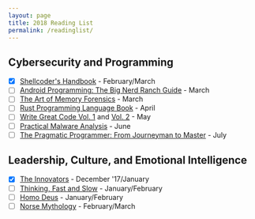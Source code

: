```yaml
---
layout: page
title: 2018 Reading List
permalink: /readinglist/
---
```


## Cybersecurity and Programming  
  
- [x] [Shellcoder's Handbook](https://www.amazon.com/Shellcoders-Handbook-Discovering-Exploiting-Security/dp/047008023X/) - February/March
- [ ] [Android Programming: The Big Nerd Ranch Guide](https://www.amazon.com/Android-Programming-Ranch-Guide-Guides/dp/0134706056/) - March
- [ ] [The Art of Memory Forensics](https://www.amazon.com/Art-Memory-Forensics-Detecting-Malware/dp/1118825098/) - March    
- [ ] [Rust Programming Language Book](https://doc.rust-lang.org/book/) - April    
- [ ] [Write Great Code Vol. 1](https://www.amazon.com/Write-Great-Code-Understanding-Machine/dp/1593270038/) and [Vol. 2](https://www.amazon.com/Write-Great-Code-Low-Level-High-Level/dp/1593270658/) - May     
- [ ] [Practical Malware Analysis](https://www.amazon.com/Practical-Malware-Analysis-Hands-Dissecting/dp/1593272901/) - June
- [ ] [The Pragmatic Programmer: From Journeyman to Master](https://www.amazon.com/Pragmatic-Programmer-Journeyman-Master/dp/020161622X/) - July 

## Leadership, Culture, and Emotional Intelligence

- [x] [The Innovators](https://www.amazon.com/Innovators-Hackers-Geniuses-Created-Revolution/dp/1476708703/) - December '17/January
- [ ] [Thinking, Fast and Slow](https://www.amazon.com/Thinking-Fast-Slow-Daniel-Kahneman/dp/0374275637/) - January/February   
- [ ] [Homo Deus](https://www.amazon.com/Homo-Deus-Brief-History-Tomorrow/dp/0062464310/) - January/February
- [ ] [Norse Mythology](https://www.amazon.com/Norse-Mythology-Neil-Gaiman/dp/039360909X/) - February/March
